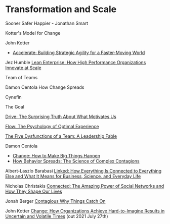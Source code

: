 # Transformation and Scale

Sooner Safer Happier - Jonathan Smart

Kotter's Model for Change

John Kotter

* [Accelerate: Building Strategic Agility for a Faster-Moving World](https://www.amazon.com/Accelerate-Building-Strategic-Agility-Faster-Moving/dp/1625271743/)

Jez Humble [Lean Enterprise: How High Performance Organizations Innovate at Scale ](https://www.amazon.co.uk/Lean-Enterprise-Performance-Organizations-Innovate-ebook/dp/B08DDK2X52/)

Team of Teams

Damon Centola How Change Spreads

Cynefin

The Goal

[Drive: The Surprising Truth About What Motivates Us](https://www.amazon.com/Drive-Surprising-Truth-About-Motivates/dp/1594484805/)

[Flow: The Psychology of Optimal Experience](https://www.amazon.com/Flow-Psychology-Experience-Perennial-Classics/dp/0061339202/)

[The Five Dysfunctions of a Team: A Leadership Fable](https://www.amazon.com/Five-Dysfunctions-Team-Leadership-Fable/dp/0787960756/)

Damon Centola&#x20;

* [Change: How to Make Big Things Happen ](https://www.amazon.co.uk/dp/B0859TZWVG/)
* [How Behavior Spreads: The Science of Complex Contagions](https://www.amazon.co.uk/gp/product/B078KT36J9/)

Albert-Laszlo Barabasi [Linked: How Everything Is Connected to Everything Else and What It Means for Business, Science, and Everyday Life](https://www.amazon.co.uk/Linked-Everything-Connected-Business-Everyday-ebook/dp/B06XC9JM6Y/)

Nicholas Christakis [Connected: The Amazing Power of Social Networks and How They Shape Our Lives](https://www.amazon.co.uk/Connected-Amazing-Power-Social-Networks-ebook/dp/B0036FOH0A/)

Jonah Berger [Contagious Why Things Catch On](https://www.amazon.com/Contagious-Things-Catch-Jonah-Berger/dp/1451686587/)

John Kotter [Change: How Organizations Achieve Hard-to-Imagine Results in Uncertain and Volatile Times](https://www.amazon.com/gp/product/1119815843/) (out 2021 July 27th)
